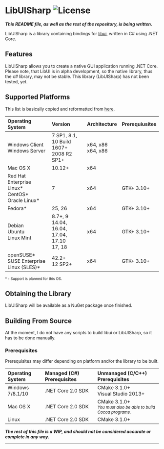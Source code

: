 # LibUISharp ![License](https://img.shields.io/badge/License-MIT-blue.svg?style)
<!--TODO: Add build status buttons.-->

***This README file, as well as the rest of the repository, is being written.***

LibUISharp is a library containing bindings for [libui](https://github/andlabs/libui), written in C# using .NET Core.

## Features

LibUISharp allows you to create a native GUI application running .NET Core. Please note, that LibUI is in alpha development, so the native library, thus the c# library, may not be stable. This library (LibUISharp) has not been tested, yet.

## Supported Platforms

This list is basically copied and reformatted from [here](https://github.com/dotnet/core/blob/master/release-notes/2.0/2.0-supported-os.md).

| Operating System                                               | Version                                               | Architecture            | Prerequiusites |
| :------------------------------------------------------------- | :---------------------------------------------------- | :---------------------- | :------------- |
| Windows Client <br/> Windows Server                            | 7 SP1, 8.1, 10 Build 1607+ <br/> 2008 R2 SP1+         | x64, x86 <br/> x64, x86 |                |
| Mac OS X                                                       | 10.12+                                                | x64                     |                |
| Red Hat Enterprise Linux\* <br/> CentOS\* </br> Oracle Linux\* | 7                                                     | x64                     | GTK+ 3.10+     |
| Fedora\*                                                       | 25, 26                                                | x64                     | GTK+ 3.10+     |
| Debian <br/> Ubuntu </br> Linux Mint                           | 8.7+, 9 <br/> 14.04, 16.04, 17.04, 17.10 <br/> 17, 18 | x64                     | GTK+ 3.10+     |
| openSUSE\* <br/> SUSE Enterprise Linux (SLES)\*                | 42.2+ <br/> 12 SP2+                                   | x64                     | GTK+ 3.10+     |

<sup>\* - Support is planned for this OS.</sup>

## Obtaining the Library

LibUISharp will be available as a NuGet package once finished.

## Building From Source

At the moment, I do not have any scripts to build libui or LibUISharp, so it has to be done manually.

### Prerequisites

Prerequisites may differ depending on platform and/or the library to be built.

| Operating System | Managed (C#) Prerequisites | Unmanaged (C/C++) Prerequisites                                              |
| :--------------- | :------------------------- | :--------------------------------------------------------------------------- |
| Windows 7/8.1/10 | .NET Core 2.0 SDK          | CMake 3.1.0+</br>Visual Studio 2013+                                         |
| Mac OS X         | .NET Core 2.0 SDK          | CMake 3.1.0+</br><sup>*You must also be able to build Cocoa programs.*</sup> |
| Linux            | .NET Core 2.0 SDK          | CMake 3.1.0+                                                                 |

***The rest of this file is a WIP, and should not be considered accurate or complete in any way.***

<hr></hr>

